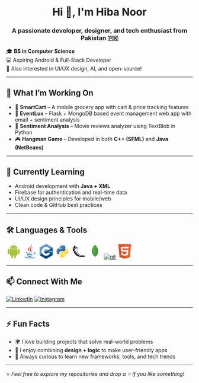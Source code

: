 <h1 align="center">Hi 👋, I'm Hiba Noor</h1>
<h3 align="center">A passionate developer, designer, and tech enthusiast from Pakistan 🇵🇰</h3>

🎓 **BS in Computer Science**  
💻 Aspiring Android & Full-Stack Developer  
🎨 Also interested in UI/UX design, AI, and open-source!

---

## 💼 What I’m Working On
- 🤖 **SmartCart** – A mobile grocery app with cart & price tracking features
- 📆 **EventLux** – Flask + MongoDB based event management web app with email + sentiment analysis
- 🧠 **Sentiment Analysis** – Movie reviews analyzer using TextBlob in Python
- 🎮 **Hangman Game** – Developed in both **C++ (SFML)** and **Java (NetBeans)**

---

## 🌱 Currently Learning
- Android development with **Java + XML**
- Firebase for authentication and real-time data
- UI/UX design principles for mobile/web
- Clean code & GitHub best practices

---

## 🛠️ Languages & Tools

<p align="left">
  <a href="https://developer.android.com" target="_blank"><img src="https://raw.githubusercontent.com/devicons/devicon/master/icons/android/android-original.svg" alt="android" width="40" height="40"/></a>
  <a href="https://www.java.com" target="_blank"><img src="https://raw.githubusercontent.com/devicons/devicon/master/icons/java/java-original.svg" alt="java" width="40" height="40"/></a>
  <a href="https://cplusplus.com/" target="_blank"><img src="https://raw.githubusercontent.com/devicons/devicon/master/icons/cplusplus/cplusplus-original.svg" alt="cplusplus" width="40" height="40"/></a>
  <a href="https://www.python.org/" target="_blank"><img src="https://raw.githubusercontent.com/devicons/devicon/master/icons/python/python-original.svg" alt="python" width="40" height="40"/></a>
  <a href="https://flask.palletsprojects.com/" target="_blank"><img src="https://raw.githubusercontent.com/devicons/devicon/master/icons/flask/flask-original.svg" alt="flask" width="40" height="40"/></a>
  <a href="https://www.mongodb.com/" target="_blank"><img src="https://raw.githubusercontent.com/devicons/devicon/master/icons/mongodb/mongodb-original.svg" alt="mongodb" width="40" height="40"/></a>
  <a href="https://git-scm.com/" target="_blank"><img src="https://www.vectorlogo.zone/logos/git-scm/git-scm-icon.svg" alt="git" width="40" height="40"/></a>
  <a href="https://www.w3.org/html/" target="_blank"><img src="https://raw.githubusercontent.com/devicons/devicon/master/icons/html5/html5-original.svg" alt="html5" width="40" height="40"/></a>
</p>

---

## 📫 Connect With Me

<p align="left">
  <a href="https://www.linkedin.com/in/hiba-noor" target="_blank"><img src="https://raw.githubusercontent.com/rahuldkjain/github-profile-readme-generator/master/src/images/icons/Social/linked-in-alt.svg" alt="LinkedIn" height="30" width="40"/></a>
  <a href="https://instagram.com/hiba.noor" target="_blank"><img src="https://raw.githubusercontent.com/rahuldkjain/github-profile-readme-generator/master/src/images/icons/Social/instagram.svg" alt="Instagram" height="30" width="40"/></a>
</p>

---

## ⚡ Fun Facts

- 🌍 I love building projects that solve real-world problems  
- 🎨 I enjoy combining **design + logic** to make user-friendly apps  
- 📝 Always curious to learn new frameworks, tools, and tech trends

---

⭐ _Feel free to explore my repositories and drop a ⭐ if you like something!_

